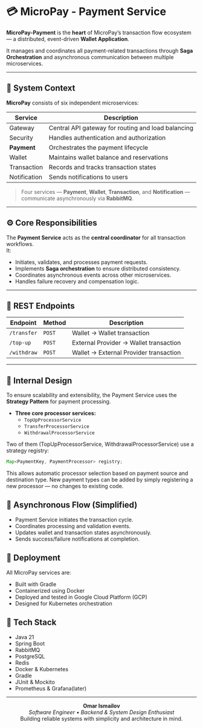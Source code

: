 # 💳 MicroPay - Payment Service

**MicroPay-Payment** is the **heart** of MicroPay’s transaction flow ecosystem — a distributed, event-driven **Wallet Application**.

It manages and coordinates all payment-related transactions through **Saga Orchestration** and asynchronous communication between multiple microservices.

---

## 🧩 System Context

**MicroPay** consists of six independent microservices:

| Service | Description |
|----------|-------------|
| Gateway | Central API gateway for routing and load balancing |
| Security | Handles authentication and authorization |
| **Payment** | Orchestrates the payment lifecycle |
| Wallet | Maintains wallet balance and reservations |
| Transaction | Records and tracks transaction states |
| Notification | Sends notifications to users |

> Four services — **Payment**, **Wallet**, **Transaction**, and **Notification** — communicate asynchronously via **RabbitMQ**.

---

## ⚙️ Core Responsibilities

The **Payment Service** acts as the **central coordinator** for all transaction workflows.  
It:
- Initiates, validates, and processes payment requests.  
- Implements **Saga orchestration** to ensure distributed consistency.  
- Coordinates asynchronous events across other microservices.  
- Handles failure recovery and compensation logic.

---

## 🔌 REST Endpoints

| Endpoint | Method | Description |
|-----------|---------|-------------|
| `/transfer` | `POST` | Wallet → Wallet transaction |
| `/top-up` | `POST` | External Provider → Wallet transaction |
| `/withdraw` | `POST` | Wallet → External Provider transaction |

---

## 🧠 Internal Design

To ensure scalability and extensibility, the Payment Service uses the **Strategy Pattern** for payment processing.

- **Three core processor services:**
  - `TopUpProcessorService`
  - `TransferProcessorService`
  - `WithdrawalProcessorService`

Two of them (TopUpProcessorService, WithdrawalProcessorService) use a strategy registry:
```java
Map<PaymentKey, PaymentProcessor> registry;
```
This allows automatic processor selection based on payment source and destination type.
New payment types can be added by simply registering a new processor — no changes to existing code.
## 🐇 Asynchronous Flow (Simplified)
- Payment Service initiates the transaction cycle.
- Coordinates processing and validation events.
- Updates wallet and transaction states asynchronously.
- Sends success/failure notifications at completion.
## 🚀 Deployment
All MicroPay services are:
- Built with Gradle
- Containerized using Docker
- Deployed and tested in Google Cloud Platform (GCP)
- Designed for Kubernetes orchestration
## 🧰 Tech Stack
- Java 21
- Spring Boot
- RabbitMQ
- PostgreSQL
- Redis
- Docker & Kubernetes
- Gradle
- JUnit & Mockito
- Prometheus & Grafana(later)

---

<p align="center">
  <b>Omar Ismailov</b><br>
  <i>Software Engineer • Backend & System Design Enthusiast</i><br>
  Building reliable systems with simplicity and architecture in mind.
</p>

